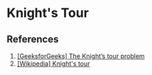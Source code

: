 # Knight's Tour

## References

1. [[GeeksforGeeks] The Knight’s tour problem](https://www.geeksforgeeks.org/the-knights-tour-problem-backtracking-1/)
1. [[Wikipedia] Knight's tour](https://en.wikipedia.org/wiki/Knight%27s_tour)
